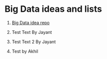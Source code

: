 # Big Data ideas and lists

1. [Big Data idea repo](https://github.com/onurakpolat/awesome-bigdata)

2. Test Text By Jayant

3. Test Text 2 By Jayant

4. Test by Akhil
